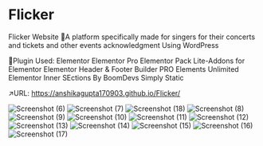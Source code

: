 # Flicker
Flicker Website
🎯A platform specifically made for singers for their concerts and tickets and other events acknowledgment Using WordPress

🚀Plugin Used:
Elementor 
Elementor Pro
Elementor Pack Lite-Addons for Elementor
Elementor Header & Footer Builder
PRO Elements
Unlimited Elementor Inner SEctions By BoomDevs
Simply Static 

↗️URL: https://anshikagupta170903.github.io/Flicker/

![Screenshot (6)](https://github.com/anshikagupta170903/Flicker/assets/112505363/3a95c829-bfa6-4760-9a7f-daa40c75c714)
![Screenshot (7)](https://github.com/anshikagupta170903/Flicker/assets/112505363/f40a4a75-6192-41e0-a07c-f4e5d411eb38)
![Screenshot (18)](https://github.com/anshikagupta170903/Flicker/assets/112505363/ee72de7e-3e24-4e82-baea-978dc04b8a65)
![Screenshot (8)](https://github.com/anshikagupta170903/Flicker/assets/112505363/1e76d035-b774-48aa-83da-88f3d649966a)
![Screenshot (9)](https://github.com/anshikagupta170903/Flicker/assets/112505363/5900ac62-9b8a-48e0-9ad6-b1e842452fe6)
![Screenshot (10)](https://github.com/anshikagupta170903/Flicker/assets/112505363/166c211e-6dbd-4eb5-b6b0-72631ef6961e)
![Screenshot (11)](https://github.com/anshikagupta170903/Flicker/assets/112505363/9785d74c-4e29-4503-a8f0-3098793930d2)
![Screenshot (12)](https://github.com/anshikagupta170903/Flicker/assets/112505363/6d3414ca-b90f-40fa-a467-87e61fa66a25)
![Screenshot (13)](https://github.com/anshikagupta170903/Flicker/assets/112505363/b262f146-617c-4b2c-8c5a-c01868889d2c)
![Screenshot (14)](https://github.com/anshikagupta170903/Flicker/assets/112505363/8bb0adb4-de14-4090-b3f2-2171251f5d28)
![Screenshot (15)](https://github.com/anshikagupta170903/Flicker/assets/112505363/f7c0dc4b-71bb-4007-91bf-8cb90c0ab3e0)
![Screenshot (16)](https://github.com/anshikagupta170903/Flicker/assets/112505363/99c0e0a7-5b93-4211-a065-fe8d6f6a007b)
![Screenshot (17)](https://github.com/anshikagupta170903/Flicker/assets/112505363/c130e965-82d4-4619-8d06-f8b6636b28b7)
